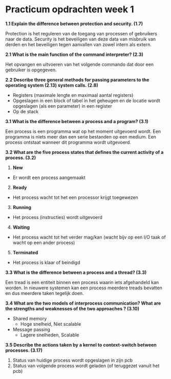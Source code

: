 # Practicum opdrachten week 1

**1.1 Explain the difference between protection and security. (1.7)**

Protection is het reguleren van de toegang van processen of gebruikers naar de data.
Security is het beveiligen van deze data van misbruik van derden en het beveiligen tegen aanvallen van zowel intern als extern.


**2.1 What is the main function of the command interpreter? (2.3)**

Het opvangen en uitvoeren van het volgende commando dat door een gebruiker is opgegeven.


**2.2 Describe three general methods for passing parameters to the operating system (2.13) system calls. (2.8)**

* Registers (maximale lengte en maximaal aantal registers)
* Opgeslagen in een block of tabel in het geheugen en de locatie wordt opgeslagen (als een parameter) in een register
* Op de stack


**3.1 What is the difference between a process and a program? (3.1)**

Een process is een programma wat op het moment uitgevoerd wordt. Een programma is niets meer dan een serie bestanden op een medium. Een process ontstaat wanneer dit programma wordt uitgevoerd.


**3.2 What are the five process states that defines the current activity of a process. (3.2)**

1. __New__
  * Er wordt een process aangemaakt
2. __Ready__
  * Het process wacht tot het een processor krijgt toegewezen
3. __Running__
  * Het process (instructies) wordt uitgevoerd
4. __Waiting__
  * Het process wacht tot het verder mag/kan (wacht bijv op een I/O taak of wacht op een ander process)
5. __Terminated__
  * Het process is klaar of beindigd


**3.3 What is the difference between a process and a thread? (3.3)**

Een tread is een entiteit binnen een process waarin iets afgehandeld kan worden. In nieuwere systemen kan een process meerdere treads bevatten en dus meerdere taken tegelijk doen.


**3.4 What are the two models of interprocess communication? What are the strengths and weaknesses of the two approaches ? (3.10)**

* Shared memory
  * Hoge snelheid, Niet scalable
* Message passing
  * Lagere snelheden, Scalable


**3.5 Describe the actions taken by a kernel to context-switch between processes. (3.17)**

1. Status van huidige process wordt opgeslagen in zijn pcb
2. Status van volgende process wordt geladen (of teruggezet vanuit het pcb)